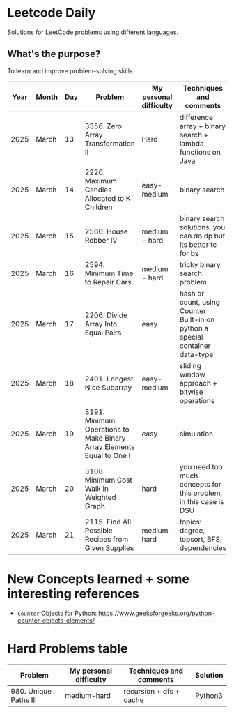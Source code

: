 # Leetcode Daily
Solutions for LeetCode problems using different languages.

## What's the purpose?
To learn and improve problem-solving skills.

| Year | Month | Day | Problem                                | My personal difficulty | Techniques and comments                              | Solution|
| ---- | ----- | --- | -------------------------------------- | ---------------------- | ---------------------------------------------------- | ---- |
| 2025 | March | 13  | 3356. Zero Array Transformation II     | Hard                   | difference array + binary search + lambda functions on Java | [Java](2025/March/013/3356_ZeroArrayTransformationII.java) |
| 2025 | March | 14  | 2226. Maximum Candies Allocated to K Children     | easy-medium                   | binary search | [Java](2025/March/014/2226_MaximumCandiesAllocatedtoKChildren.java) |
| 2025 | March | 15  | 2560. House Robber IV     |  medium - hard                   | binary search solutions, you can do dp but its better tc for bs | [Java](2025/March/015/2560_HouseRobberIV.java) |
| 2025 | March | 16  | 2594. Minimum Time to Repair Cars     |  medium - hard                   | tricky binary search problem | [Python3](2025/March/016/2594_MinimumTimetoRepairCars.py) |
| 2025 | March | 17  | 2206. Divide Array Into Equal Pairs     |  easy                  | hash or count, using Counter Built-in on python a special container data-type | [Python3](2025/March/017/2206_DivideArrayIntoEqualPairs.py) |
| 2025 | March | 18  | 2401. Longest Nice Subarray     |  easy-medium                  | sliding window approach + bitwise operations | [Python3](2025/March/018/2401LongestNiceSubarray.py) |
| 2025 | March | 19  | 3191. Minimum Operations to Make Binary Array Elements Equal to One I     |  easy                  | simulation | [Python3](2025/March/019/3191_MinimumOperationstoMakeBinaryArrayElementsEqualtoOneI.py) |
| 2025 | March | 20  | 3108. Minimum Cost Walk in Weighted Graph     |  hard                  | you need too much concepts for this problem, in this case is DSU | [Python3](2025/March/020/3108_MinimumCostWalkinWeightedGraph.py) |
| 2025 | March | 21  | 2115. Find All Possible Recipes from Given Supplies     |  medium-hard                  | topics: degree, topsort, BFS, dependencies | [Python3](2025/March/021/2115FindAllPossibleRecipesfromGivenSupplies.py) |

# New Concepts learned + some interesting references
* `Counter` Objects for Python: https://www.geeksforgeeks.org/python-counter-objects-elements/


# Hard Problems table

| Problem                                | My personal difficulty | Techniques and comments                              | Solution|
| -------------------------------------- | ---------------------- | ---------------------------------------------------- | ---- |
| 980. Unique Paths III | medium-hard | recursion + dfs + cache | [Python3](Hard/0980UniquePathsIII.py) |
